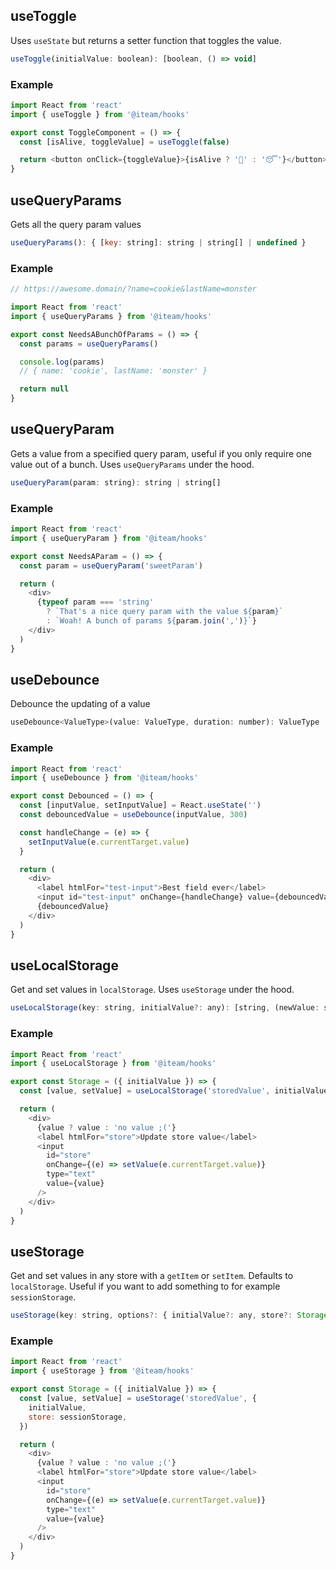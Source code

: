 ## useToggle

Uses `useState` but returns a setter function that toggles the value.

```js
useToggle(initialValue: boolean): [boolean, () => void]
```

### Example

```js
import React from 'react'
import { useToggle } from '@iteam/hooks'

export const ToggleComponent = () => {
  const [isAlive, toggleValue] = useToggle(false)

  return <button onClick={toggleValue}>{isAlive ? '🚀' : '😴'}</button>
}
```

## useQueryParams

Gets all the query param values

```js
useQueryParams(): { [key: string]: string | string[] | undefined }
```

### Example

```js
// https://awesome.domain/?name=cookie&lastName=monster

import React from 'react'
import { useQueryParams } from '@iteam/hooks'

export const NeedsABunchOfParams = () => {
  const params = useQueryParams()

  console.log(params)
  // { name: 'cookie', lastName: 'monster' }

  return null
}
```

## useQueryParam

Gets a value from a specified query param, useful if you only require one value
out of a bunch. Uses `useQueryParams` under the hood.

```js
useQueryParam(param: string): string | string[]
```

### Example

```js
import React from 'react'
import { useQueryParam } from '@iteam/hooks'

export const NeedsAParam = () => {
  const param = useQueryParam('sweetParam')

  return (
    <div>
      {typeof param === 'string'
        ? `That's a nice query param with the value ${param}`
        : `Woah! A bunch of params ${param.join(',')}`}
    </div>
  )
}
```

## useDebounce

Debounce the updating of a value

```js
useDebounce<ValueType>(value: ValueType, duration: number): ValueType
```

### Example

```js
import React from 'react'
import { useDebounce } from '@iteam/hooks'

export const Debounced = () => {
  const [inputValue, setInputValue] = React.useState('')
  const debouncedValue = useDebounce(inputValue, 300)

  const handleChange = (e) => {
    setInputValue(e.currentTarget.value)
  }

  return (
    <div>
      <label htmlFor="test-input">Best field ever</label>
      <input id="test-input" onChange={handleChange} value={debouncedValue} />
      {debouncedValue}
    </div>
  )
}
```

## useLocalStorage

Get and set values in `localStorage`. Uses `useStorage` under the hood.

```js
useLocalStorage(key: string, initialValue?: any): [string, (newValue: string) => void]
```

### Example

```js
import React from 'react'
import { useLocalStorage } from '@iteam/hooks'

export const Storage = ({ initialValue }) => {
  const [value, setValue] = useLocalStorage('storedValue', initialValue)

  return (
    <div>
      {value ? value : 'no value ;('}
      <label htmlFor="store">Update store value</label>
      <input
        id="store"
        onChange={(e) => setValue(e.currentTarget.value)}
        type="text"
        value={value}
      />
    </div>
  )
}
```

## useStorage

Get and set values in any store with a `getItem` or `setItem`. Defaults to
`localStorage`. Useful if you want to add something to for example `sessionStorage`.

```js
useStorage(key: string, options?: { initialValue?: any, store?: Storage }): [string, (newValue: string) => void]
```

### Example

```js
import React from 'react'
import { useStorage } from '@iteam/hooks'

export const Storage = ({ initialValue }) => {
  const [value, setValue] = useStorage('storedValue', {
    initialValue,
    store: sessionStorage,
  })

  return (
    <div>
      {value ? value : 'no value ;('}
      <label htmlFor="store">Update store value</label>
      <input
        id="store"
        onChange={(e) => setValue(e.currentTarget.value)}
        type="text"
        value={value}
      />
    </div>
  )
}
```
